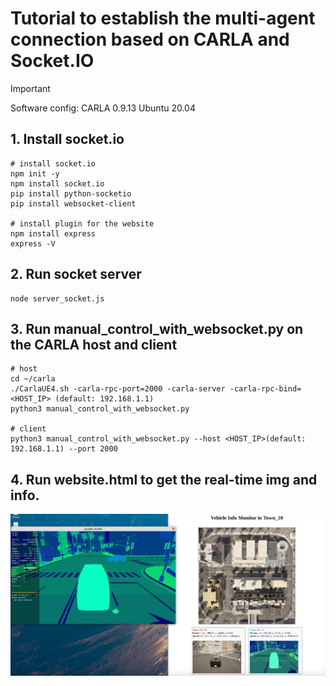 # Tutorial to establish the multi-agent connection based on CARLA and Socket.IO

> [!IMPORTANT]
> Software config: CARLA 0.9.13 Ubuntu 20.04


## 1. Install socket.io
```
# install socket.io 
npm init -y
npm install socket.io
pip install python-socketio
pip install websocket-client

# install plugin for the website
npm install express
express -V
```

## 2. Run socket server
```
node server_socket.js
```

## 3. Run manual_control_with_websocket.py on the CARLA host and client
```
# host
cd ~/carla
./CarlaUE4.sh -carla-rpc-port=2000 -carla-server -carla-rpc-bind=<HOST_IP> (default: 192.168.1.1)
python3 manual_control_with_websocket.py

# client
python3 manual_control_with_websocket.py --host <HOST_IP>(default: 192.168.1.1) --port 2000

```

## 4. Run website.html to get the real-time img and info.
![website](../img/website_multiagent.png)
